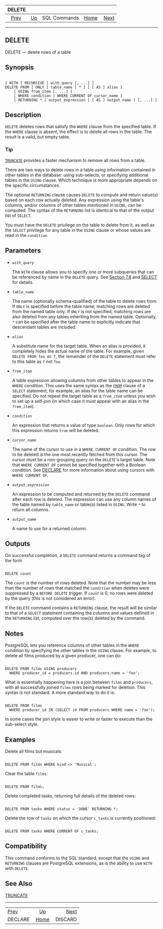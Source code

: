 <!--?xml version="1.0" encoding="UTF-8" standalone="no"?-->

|                DELETE               |                                        |              |                                                       |                                     |
| :---------------------------------: | :------------------------------------- | :----------: | ----------------------------------------------------: | ----------------------------------: |
| [Prev](sql-declare.html "DECLARE")  | [Up](sql-commands.html "SQL Commands") | SQL Commands | [Home](index.html "PostgreSQL 17devel Documentation") |  [Next](sql-discard.html "DISCARD") |

***

## DELETE

DELETE — delete rows of a table

## Synopsis

```

[ WITH [ RECURSIVE ] with_query [, ...] ]
DELETE FROM [ ONLY ] table_name [ * ] [ [ AS ] alias ]
    [ USING from_item [, ...] ]
    [ WHERE condition | WHERE CURRENT OF cursor_name ]
    [ RETURNING * | output_expression [ [ AS ] output_name ] [, ...] ]
```

## Description

`DELETE` deletes rows that satisfy the `WHERE` clause from the specified table. If the `WHERE` clause is absent, the effect is to delete all rows in the table. The result is a valid, but empty table.

### Tip

[`TRUNCATE`](sql-truncate.html "TRUNCATE") provides a faster mechanism to remove all rows from a table.

There are two ways to delete rows in a table using information contained in other tables in the database: using sub-selects, or specifying additional tables in the `USING` clause. Which technique is more appropriate depends on the specific circumstances.

The optional `RETURNING` clause causes `DELETE` to compute and return value(s) based on each row actually deleted. Any expression using the table's columns, and/or columns of other tables mentioned in `USING`, can be computed. The syntax of the `RETURNING` list is identical to that of the output list of `SELECT`.

You must have the `DELETE` privilege on the table to delete from it, as well as the `SELECT` privilege for any table in the `USING` clause or whose values are read in the *`condition`*.

## Parameters

* *`with_query`*

    The `WITH` clause allows you to specify one or more subqueries that can be referenced by name in the `DELETE` query. See [Section 7.8](queries-with.html "7.8. WITH Queries (Common Table Expressions)") and [SELECT](sql-select.html "SELECT") for details.

* *`table_name`*

    The name (optionally schema-qualified) of the table to delete rows from. If `ONLY` is specified before the table name, matching rows are deleted from the named table only. If `ONLY` is not specified, matching rows are also deleted from any tables inheriting from the named table. Optionally, `*` can be specified after the table name to explicitly indicate that descendant tables are included.

* *`alias`*

    A substitute name for the target table. When an alias is provided, it completely hides the actual name of the table. For example, given `DELETE FROM foo AS f`, the remainder of the `DELETE` statement must refer to this table as `f` not `foo`.

* *`from_item`*

    A table expression allowing columns from other tables to appear in the `WHERE` condition. This uses the same syntax as the [`FROM`](sql-select.html#SQL-FROM "FROM Clause") clause of a `SELECT` statement; for example, an alias for the table name can be specified. Do not repeat the target table as a *`from_item`* unless you wish to set up a self-join (in which case it must appear with an alias in the *`from_item`*).

* *`condition`*

    An expression that returns a value of type `boolean`. Only rows for which this expression returns `true` will be deleted.

* *`cursor_name`*

    The name of the cursor to use in a `WHERE CURRENT OF` condition. The row to be deleted is the one most recently fetched from this cursor. The cursor must be a non-grouping query on the `DELETE`'s target table. Note that `WHERE CURRENT OF` cannot be specified together with a Boolean condition. See [DECLARE](sql-declare.html "DECLARE") for more information about using cursors with `WHERE CURRENT OF`.

* *`output_expression`*

    An expression to be computed and returned by the `DELETE` command after each row is deleted. The expression can use any column names of the table named by *`table_name`* or table(s) listed in `USING`. Write `*` to return all columns.

* *`output_name`*

    A name to use for a returned column.

## Outputs

On successful completion, a `DELETE` command returns a command tag of the form

```

DELETE count
```

The *`count`* is the number of rows deleted. Note that the number may be less than the number of rows that matched the *`condition`* when deletes were suppressed by a `BEFORE DELETE` trigger. If *`count`* is 0, no rows were deleted by the query (this is not considered an error).

If the `DELETE` command contains a `RETURNING` clause, the result will be similar to that of a `SELECT` statement containing the columns and values defined in the `RETURNING` list, computed over the row(s) deleted by the command.

## Notes

PostgreSQL lets you reference columns of other tables in the `WHERE` condition by specifying the other tables in the `USING` clause. For example, to delete all films produced by a given producer, one can do:

```

DELETE FROM films USING producers
  WHERE producer_id = producers.id AND producers.name = 'foo';
```

What is essentially happening here is a join between `films` and `producers`, with all successfully joined `films` rows being marked for deletion. This syntax is not standard. A more standard way to do it is:

```

DELETE FROM films
  WHERE producer_id IN (SELECT id FROM producers WHERE name = 'foo');
```

In some cases the join style is easier to write or faster to execute than the sub-select style.

## Examples

Delete all films but musicals:

```

DELETE FROM films WHERE kind <> 'Musical';
```

Clear the table `films`:

```

DELETE FROM films;
```

Delete completed tasks, returning full details of the deleted rows:

```

DELETE FROM tasks WHERE status = 'DONE' RETURNING *;
```

Delete the row of `tasks` on which the cursor `c_tasks` is currently positioned:

```

DELETE FROM tasks WHERE CURRENT OF c_tasks;
```

## Compatibility

This command conforms to the SQL standard, except that the `USING` and `RETURNING` clauses are PostgreSQL extensions, as is the ability to use `WITH` with `DELETE`.

## See Also

[TRUNCATE](sql-truncate.html "TRUNCATE")

***

|                                     |                                                       |                                     |
| :---------------------------------- | :---------------------------------------------------: | ----------------------------------: |
| [Prev](sql-declare.html "DECLARE")  |         [Up](sql-commands.html "SQL Commands")        |  [Next](sql-discard.html "DISCARD") |
| DECLARE                             | [Home](index.html "PostgreSQL 17devel Documentation") |                             DISCARD |
